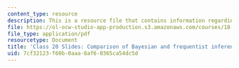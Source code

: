 ```yaml
---
content_type: resource
description: This is a resource file that contains information regarding class 20.
file: https://ol-ocw-studio-app-production.s3.amazonaws.com/courses/18-05-introduction-to-probability-and-statistics-spring-2014/7cf32123f60b0aaa8af60365ca54dc5d_MIT18_05S14_class20_slides.pdf
file_type: application/pdf
resourcetype: Document
title: 'Class 20 Slides: Comparison of Bayesian and frequentist inference'
uid: 7cf32123-f60b-0aaa-8af6-0365ca54dc5d
---
```

